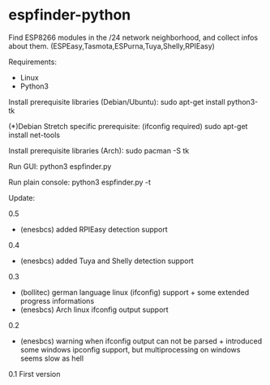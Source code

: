 # espfinder-python
Find ESP8266 modules in the /24 network neighborhood, and collect infos about them. (ESPEasy,Tasmota,ESPurna,Tuya,Shelly,RPIEasy)

Requirements:
- Linux
- Python3

Install prerequisite libraries (Debian/Ubuntu):
  sudo apt-get install python3-tk

(*)Debian Stretch specific prerequisite: (ifconfig required)
  sudo apt-get install net-tools

Install prerequisite libraries (Arch):
  sudo pacman -S tk  

Run GUI:
  python3 espfinder.py

Run plain console:
  python3 espfinder.py -t

Update:

0.5
- (enesbcs) added RPIEasy detection support

0.4
- (enesbcs) added Tuya and Shelly detection support

0.3
- (bollitec) german language linux (ifconfig) support + some extended progress informations
- (enesbcs) Arch linux ifconfig output support

0.2
- (enesbcs) warning when ifconfig output can not be parsed + introduced some windows ipconfig support, but multiprocessing on windows seems slow as hell

0.1
First version
